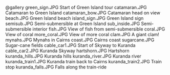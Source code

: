 @gallery
green_sign.JPG		Start of Green Island tour
catamaran.JPG		Catamaran to Green Island
catamaran_bow.JPG		Catamaran head on view
beach.JPG		Green Island beach
island_sign.JPG		Green Island sign
semisub.JPG		Semi-submersible at Green Island
sub_inside.JPG		Semi-submersible interior
fish.JPG		View of fish from semi-submersible
coral.JPG		View of coral
more_coral.JPG		View of more coral
clam.JPG		A giant clam!
mynahs.JPG		Mynahs in Cairns
coast.JPG		Cairns coast
sugarcane.JPG		Sugar-cane fields
cable_car1.JPG		Start of Skyway to Kuranda
cable_car2.JPG		Kuranda Skyway
hartshorn.JPG		Hartshorn
kuranda_hills.JPG		Kuranda hills
kuranda_river.JPG		Kuranda river
kuranda_train1.JPG		Kuranda train back to Cairns
kuranda_train2.JPG		Train stop
kuranda_falls.JPG		Falls along the train-ride
